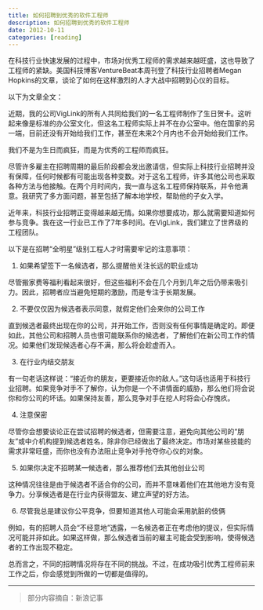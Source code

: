 ```yaml
---
title: 如何招聘到优秀的软件工程师
description: 如何招聘到优秀的软件工程师
date: 2012-10-11
categories: [reading]
---
```


在科技行业快速发展的过程中，市场对优秀工程师的需求越来越旺盛，这也导致了工程师的紧缺。美国科技博客VentureBeat本周刊登了科技行业招聘者Megan Hopkins的文章，谈论了如何在这样激烈的人才大战中招聘到心仪的目标。

以下为文章全文：

近期，我的公司VigLink的所有人共同给我们的一名工程师制作了生日贺卡。这听起来像是标准的办公室文化，但这名工程师实际上并不在办公室中。他在国家的另一端，目前还没有开始给我们工作，甚至在未来2个月内也不会开始给我们工作。

我们不是为生日而疯狂，而是为优秀的工程师而疯狂。

尽管许多雇主在招聘周期的最后阶段都会发出邀请信，但实际上科技行业招聘并没有保障，任何时候都有可能出现各种变数。对于这名工程师，许多其他公司也采取各种方法与他接触。在两个月时间内，我一直与这名工程师保持联系，并令他满意。我研究了多方面问题，甚至包括了解本地学校，帮助他的子女入学。

近年来，科技行业招聘正变得越来越无情。如果你想要成功，那么就需要知道如何参与竞争。我在这一行业已工作了7年多时间。在VigLink，我们建立了世界级的工程团队。

以下是在招聘“全明星”级别工程人才时需要牢记的注意事项：

1. 如果希望签下一名候选者，那么提醒他关注长远的职业成功

  尽管搬家费等福利看起来很好，但这些福利不会在几个月到几年之后仍带来吸引力。因此，招聘者应当避免短期的激励，而是专注于长期发展。

2. 不要仅仅因为候选者表示同意，就假定他们会来你的公司工作

  直到候选者最终出现在你的公司，并开始工作，否则没有任何事情是确定的。即便如此，其他公司和招聘人员也很可能联系你的候选者，了解他们在新公司工作的情况。如果他们发现候选者心存不满，那么将会趁虚而入。

3. 在行业内结交朋友

  有一句老话这样说：“接近你的朋友，更要接近你的敌人。”这句话也适用于科技行业招聘。如果竞争对手不了解你，认为你是一个不讲情面的威胁，那么他们将会说你和你公司的坏话。如果保持友善，那么竞争对手在挖人时将会心存愧疚。

4. 注意保密

  尽管你会想要谈论正在尝试招聘的候选者，但需要注意，避免向其他公司的“朋友”或中介机构提到候选者姓名，除非你已经做出了最终决定。市场对某些技能的需求非常旺盛，而你也没有办法阻止竞争对手抢夺你心仪的对象。

5. 如果你决定不招聘某一候选者，那么推荐他们去其他创业公司

  这种情况往往是由于候选者不适合你的公司，而并不意味着他们在其他地方没有竞争力。分享候选者是在行业内获得盟友、建立声望的好方法。

6. 尽管我总是建议你公平竞争，但要知道其他人可能会采用肮脏的伎俩

  例如，有的招聘人员会“不经意地”透露，一名候选者正在考虑他的提议，但实际情况可能并非如此。如果这样做，那么候选者当前的雇主可能会受到影响，使得候选者的工作出现不稳定。

总而言之，不同的招聘情况将存在不同的挑战。不过，在成功吸引优秀工程师前来工作之后，你会感觉到所做的一切都是值得的。

---

>部分内容摘自：新浪记事
